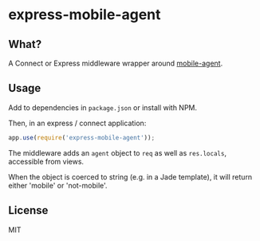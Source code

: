 # express-mobile-agent

## What?
A Connect or Express middleware wrapper around [mobile-agent][mobile-agent].

## Usage
Add to dependencies in `package.json` or install with NPM.

Then, in an express / connect application:

```javascript
app.use(require('express-mobile-agent'));
```

The middleware adds an `agent` object to `req` as well as `res.locals`, accessible from views.

When the object is coerced to string (e.g. in a Jade template), it will return either 'mobile' or 'not-mobile'.

## License
MIT

[mobile-agent]: https://npmjs.org/package/mobile-agent "npmjs: mobile-agent"
